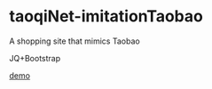 # taoqiNet-imitationTaobao
A shopping site that mimics Taobao

JQ+Bootstrap

[demo](https://yotcap.github.io/taoqiNet-imitationTaobao/home.html)

